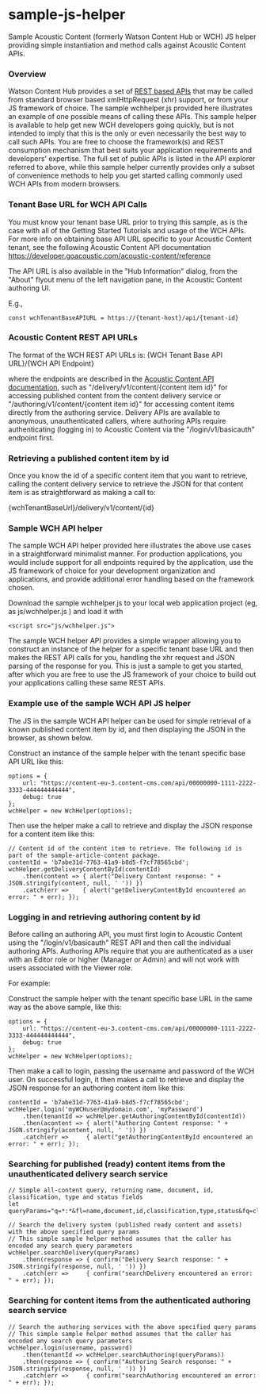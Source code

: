 # sample-js-helper
Sample Acoustic Content (formerly Watson Content Hub or WCH) JS helper providing simple instantiation and method calls against Acoustic Content APIs.

### Overview
Watson Content Hub provides a set of [REST based APIs](https://developer.goacoustic.com/acoustic-content/reference) that may be called from standard browser based xmlHttpRequest (xhr) support, or from your JS framework of choice.   The sample wchhelper.js provided here illustrates an example of one possible means of calling these APIs.  This sample helper is available to help get new WCH developers going quickly, but is not intended to imply that this is the only or even necessarily the best way to call such APIs.  You are free to choose the framework(s) and REST consumption mechanism that best suits your application requirements and developers' expertise.   The full set of public APIs is listed in the API explorer referred to above, while this sample helper currently provides only a subset of convenience methods to help you get started calling commonly used WCH APIs from modern browsers.


### Tenant Base URL for WCH API Calls
You must know your tenant base URL prior to trying this sample, as is the case with all of the Getting Started Tutorials and usage of the WCH APIs.   For more info on obtaining base API URL specific to your Acoustic Content tenant, see the following Acoustic Content API documentation https://developer.goacoustic.com/acoustic-content/reference

The API URL is also available in the "Hub Information" dialog, from the "About" flyout menu of the left navigation pane, in the Acoustic Content authoring UI.

E.g.,
```
const wchTenantBaseAPIURL = https://{tenant-host}/api/{tenant-id}
```

### Acoustic Content REST API URLs

The format of the WCH REST API URLs is:
  {WCH Tenant Base API URL}/{WCH API Endpoint}

where the endpoints are described in the [Acoustic Content API documentation](https://developer.goacoustic.com/acoustic-content/reference),  such as "/delivery/v1/content/{content item id}" for accessing published content from the content delivery service or "/authoring/v1/content/{content item id}" for accessing content items directly from the authoring service.   Delivery APIs are available to anonymous, unauthenticated callers, where authoring APIs require authenticating (logging in) to Acoustic Content via the "/login/v1/basicauth" endpoint first.

### Retrieving a published content item by id

Once you know the id of a specific content item that you want to retrieve, calling the content delivery service to retrieve the JSON for that content item is as straightforward as making a call to:

  {wchTenantBaseUrl}/delivery/v1/content/{id}

### Sample WCH API helper

The sample WCH API helper provided here illustrates the above use cases in a straightforward minimalist manner.  For production applications, you would include support for all endpoints required by the application, use the JS framework of choice for your development organization and applications, and provide additional error handling based on the framework chosen.

Download the sample wchhelper.js to your local web application project (eg, as js/wchhelper.js ) and load it with

`<script src="js/wchhelper.js">`

The sample WCH helper API provides a simple wrapper allowing you to construct an instance of the helper for a specific tenant base URL and then makes the REST API calls for you, handling the xhr request and JSON parsing of the response for you.  This is just a sample to get you started,  after which you are free to use the JS framework of your choice to build out your applications calling these same REST APIs.

### Example use of the sample WCH API JS helper

The JS in the sample WCH API helper can be used for simple retrieval of a known published content item by id, and then displaying the JSON in the browser, as shown below.

Construct an instance of the sample helper with the tenant specific base API URL like this:

    options = {
        url: "https://content-eu-3.content-cms.com/api/00000000-1111-2222-3333-444444444444",
        debug: true
    };
    wchHelper = new WchHelper(options);

Then use the helper make a call to retrieve and display the JSON response for a content item like this:

    // Content id of the content item to retrieve. The following id is part of the sample-article-content package.
    contentId = 'b7abe31d-7763-41a9-b8d5-f7cf78565cbd';
    wchHelper.getDeliveryContentById(contentId)
        .then(content => { alert("Delivery Content response: " + JSON.stringify(content, null, ' ')) })
        .catch(err =>    { alert("getDeliveryContentById encountered an error: " + err); });

### Logging in and retrieving authoring content by id

Before calling an authoring API, you must first login to Acoustic Content using the "/login/v1/basicauth" REST API and then call the individual authoring APIs.  Authoring APIs require that you are authenticated as a user with an Editor role or higher (Manager or Admin) and will not work with users associated with the Viewer role.

For example:

Construct the sample helper with the tenant specific base URL in the same way as the above sample, like this:

    options = {
        url: "https://content-eu-3.content-cms.com/api/00000000-1111-2222-3333-444444444444",
        debug: true
    };
    wchHelper = new WchHelper(options);

Then make a call to login, passing the username and password of the WCH user. On successful login, it then makes a call to retrieve and display the JSON response for an authoring content item like this:

    contentId = 'b7abe31d-7763-41a9-b8d5-f7cf78565cbd';
    wchHelper.login('myWCHuser@mydomain.com', 'myPassword')
        .then(tenantId => wchHelper.getAuthoringContentById(contentId))
        .then(acontent => { alert("Authoring Content response: " + JSON.stringify(acontent, null, ' ')) })
        .catch(err =>     { alert("getAuthoringContentById encountered an error: " + err); });


### Searching for published (ready) content items from the unauthenticated delivery search service

    // Simple all-content query, returning name, document, id, classification, type and status fields
    let queryParams="q=*:*&fl=name,document,id,classification,type,status&fq=classification:content";

    // Search the delivery system (published ready content and assets) with the above specified query params
    // This simple sample helper method assumes that the caller has encoded any search query parameters
    wchHelper.searchDelivery(queryParams)
        .then(response => { confirm("Delivery Search response: " + JSON.stringify(response, null, ' ')) })
        .catch(err =>     { confirm("searchDelivery encountered an error: " + err); });

### Searching for content items from the authenticated authoring search service

    // Search the authoring services with the above specified query params
    // This simple sample helper method assumes that the caller has encoded any search query parameters
    wchHelper.login(username, password)
        .then(tenantId => wchHelper.searchAuthoring(queryParams))
        .then(response => { confirm("Authoring Search response: " + JSON.stringify(response, null, ' ')) })
        .catch(err =>     { confirm("searchAuthoring encountered an error: " + err); });

